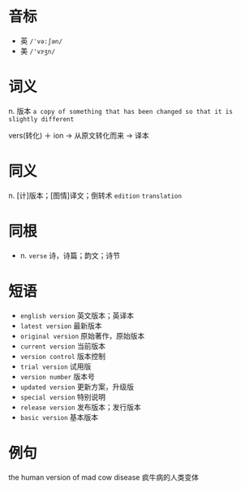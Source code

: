 # 音标

- 英 `/ˈvə:ʃən/`
- 美 `/'vɝʒn/`

# 词义

n. 版本
`a copy of something that has been changed so that it is slightly different`



vers(转化) ＋ ion → 从原文转化而来 → 译本

# 同义

n. [计]版本；[图情]译文；倒转术
`edition` `translation`

# 同根

- n. `verse` 诗，诗篇；韵文；诗节

# 短语

- `english version` 英文版本；英译本
- `latest version` 最新版本
- `original version` 原始著作，原始版本
- `current version` 当前版本
- `version control` 版本控制
- `trial version` 试用版
- `version number` 版本号
- `updated version` 更新方案，升级版
- `special version` 特别说明
- `release version` 发布版本；发行版本
- `basic version` 基本版本

# 例句

the human version of mad cow disease
疯牛病的人类变体


